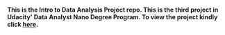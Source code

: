 #### This is the Intro to Data Analysis Project repo. This is the third project in Udacity' Data Analyst Nano Degree Program. To view the project kindly click [here](http://nbviewer.jupyter.org/github/gautamjo/Udacity_Project_3_Intro_to_data_analysis/blob/master/Project3_The_Titanic_investigation.html). ####